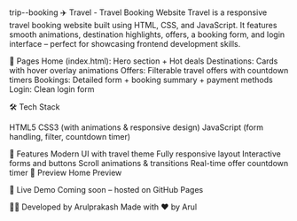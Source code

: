 trip--booking
✈️ Travel - Travel Booking Website
Travel is a responsive travel booking website built using HTML, CSS, and JavaScript. It features smooth animations, destination highlights, offers, a booking form, and login interface – perfect for showcasing frontend development skills.

🚀 Pages
Home (index.html): Hero section + Hot deals
Destinations: Cards with hover overlay animations
Offers: Filterable travel offers with countdown timers
Bookings: Detailed form + booking summary + payment methods
Login: Clean login form

🛠️ Tech Stack

HTML5
CSS3 (with animations & responsive design)
JavaScript (form handling, filter, countdown timer)

🎨 Features
Modern UI with travel theme
Fully responsive layout
Interactive forms and buttons
Scroll animations & transitions
Real-time offer countdown timer
📸 Preview
Home Preview

🔗 Live Demo
Coming soon – hosted on GitHub Pages

🙋‍♂️ Developed by
Arulprakash
Made with ❤️ by Arul
